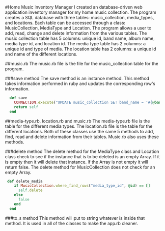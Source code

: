 #Home Music Inventory Manager
I created an database-driven web application inventory manager for my home music collection. The program creates a SQL database with three tables: music_collection, media_types, and locations. Each table can be accessed through a class: MusicCollection, MediaType and Location. The program allows a user to add, read, change and delete information from the various tables. The music collection table has 5 columns: unique id, band name, album name, media type id, and location id. The media type table has 2 columns: a unique id and type of media. The location table has 2 columns: a unique id and name of the different locations. 

##music.rb
The music.rb file is the file for the music_collection table for the program. 


###save method
The save method is an instance method. This method takes information performed in ruby and updates the corresponding row's information.

```ruby
  def save
    CONNECTION.execute("UPDATE music_collection SET band_name = '#{@band_name}', album_name = '#{@album_name}', media_type_id = #{@media_type_id}, location_id = #{@location_id} WHERE id = #{@id};")
    return self
  end
```

##media-type.rb, location.rb and music.rb
The media-type.rb file is the table for the different media types. The location.rb file is the table for the different locations. Both of these classes use the same 5 methods to add, find, read and delete information from their tables. Music.rb also uses these methods.


###delete method
The delete method for the MediaType class and Location class check to see if the instance that is to be deleted is an empty Array. If it is empty then it will delete that instance. If the Array is not empty it will return false. The delete method for MusicCollection does not check for an empty Array.

```ruby   
 def delete_media    
    if MusicCollection.where_find_rows("media_type_id", @id) == []
      self.delete
    else
      false
    end
  end
```

###to_s method
This method will put to string whatever is inside that method. It is used in all of the classes to make the app.rb cleaner. 

